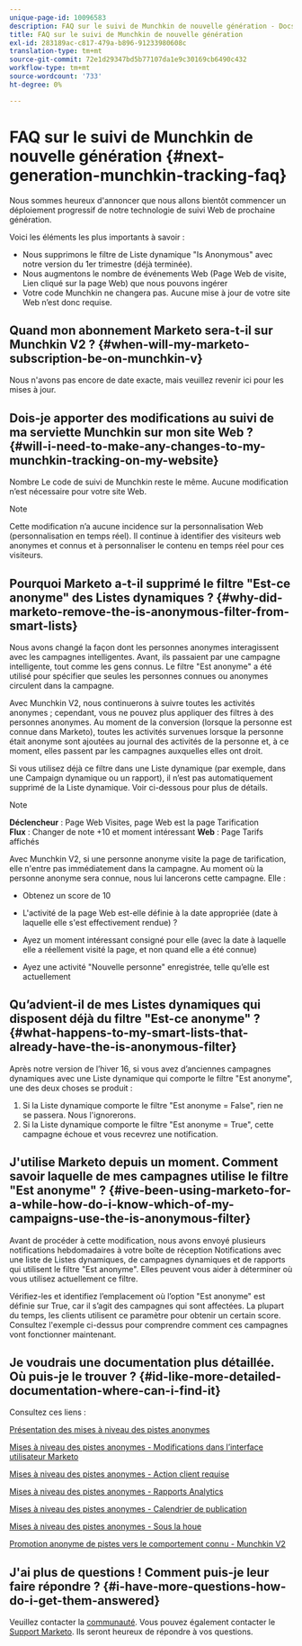 ```yaml
---
unique-page-id: 10096583
description: FAQ sur le suivi de Munchkin de nouvelle génération - Docs Marketo - Documentation du produit
title: FAQ sur le suivi de Munchkin de nouvelle génération
exl-id: 283189ac-c817-479a-b896-91233980608c
translation-type: tm+mt
source-git-commit: 72e1d29347bd5b77107da1e9c30169cb6490c432
workflow-type: tm+mt
source-wordcount: '733'
ht-degree: 0%

---
```


# FAQ sur le suivi de Munchkin de nouvelle génération {#next-generation-munchkin-tracking-faq}

Nous sommes heureux d&#39;annoncer que nous allons bientôt commencer un déploiement progressif de notre technologie de suivi Web de prochaine génération.

Voici les éléments les plus importants à savoir :

* Nous supprimons le filtre de Liste dynamique &quot;Is Anonymous&quot; avec notre version du 1er trimestre (déjà terminée).
* Nous augmentons le nombre de événements Web (Page Web de visite, Lien cliqué sur la page Web) que nous pouvons ingérer
* Votre code Munchkin ne changera pas. Aucune mise à jour de votre site Web n’est donc requise.

## Quand mon abonnement Marketo sera-t-il sur Munchkin V2 ? {#when-will-my-marketo-subscription-be-on-munchkin-v}

Nous n&#39;avons pas encore de date exacte, mais veuillez revenir ici pour les mises à jour.

## Dois-je apporter des modifications au suivi de ma serviette Munchkin sur mon site Web ? {#will-i-need-to-make-any-changes-to-my-munchkin-tracking-on-my-website}

Nombre Le code de suivi de Munchkin reste le même. Aucune modification n’est nécessaire pour votre site Web.

>[!NOTE]
>
>Cette modification n’a aucune incidence sur la personnalisation Web (personnalisation en temps réel). Il continue à identifier des visiteurs web anonymes et connus et à personnaliser le contenu en temps réel pour ces visiteurs.

## Pourquoi Marketo a-t-il supprimé le filtre &quot;Est-ce anonyme&quot; des Listes dynamiques ? {#why-did-marketo-remove-the-is-anonymous-filter-from-smart-lists}

Nous avons changé la façon dont les personnes anonymes interagissent avec les campagnes intelligentes. Avant, ils passaient par une campagne intelligente, tout comme les gens connus. Le filtre &quot;Est anonyme&quot; a été utilisé pour spécifier que seules les personnes connues ou anonymes circulent dans la campagne.

Avec Munchkin V2, nous continuerons à suivre toutes les activités anonymes ; cependant, vous ne pouvez plus appliquer des filtres à des personnes anonymes. Au moment de la conversion (lorsque la personne est connue dans Marketo), toutes les activités survenues lorsque la personne était anonyme sont ajoutées au journal des activités de la personne et, à ce moment, elles passent par les campagnes auxquelles elles ont droit.

Si vous utilisez déjà ce filtre dans une Liste dynamique (par exemple, dans une Campaign dynamique ou un rapport), il n’est pas automatiquement supprimé de la Liste dynamique. Voir ci-dessous pour plus de détails.

>[!NOTE]
>
>**Déclencheur** : Page Web Visites, page Web est la page Tarification\
>**Flux** : Changer de note +10 et moment intéressant
>**Web** : Page Tarifs affichés
>
>Avec Munchkin V2, si une personne anonyme visite la page de tarification, elle n&#39;entre pas immédiatement dans la campagne. Au moment où la personne anonyme sera connue, nous lui lancerons cette campagne. Elle :
>
>* Obtenez un score de 10
   >
   >
* L&#39;activité de la page Web est-elle définie à la date appropriée (date à laquelle elle s&#39;est effectivement rendue) ?
   >
   >
* Ayez un moment intéressant consigné pour elle (avec la date à laquelle elle a réellement visité la page, et non quand elle a été connue)
   >
   >
* Ayez une activité &quot;Nouvelle personne&quot; enregistrée, telle qu’elle est actuellement


## Qu’advient-il de mes Listes dynamiques qui disposent déjà du filtre &quot;Est-ce anonyme&quot; ? {#what-happens-to-my-smart-lists-that-already-have-the-is-anonymous-filter}

Après notre version de l’hiver 16, si vous avez d’anciennes campagnes dynamiques avec une Liste dynamique qui comporte le filtre &quot;Est anonyme&quot;, une des deux choses se produit :

1. Si la Liste dynamique comporte le filtre &quot;Est anonyme = False&quot;, rien ne se passera. Nous l&#39;ignorerons.
1. Si la Liste dynamique comporte le filtre &quot;Est anonyme = True&quot;, cette campagne échoue et vous recevrez une notification.

## J&#39;utilise Marketo depuis un moment. Comment savoir laquelle de mes campagnes utilise le filtre &quot;Est anonyme&quot; ? {#ive-been-using-marketo-for-a-while-how-do-i-know-which-of-my-campaigns-use-the-is-anonymous-filter}

Avant de procéder à cette modification, nous avons envoyé plusieurs notifications hebdomadaires à votre boîte de réception Notifications avec une liste de Listes dynamiques, de campagnes dynamiques et de rapports qui utilisent le filtre &quot;Est anonyme&quot;. Elles peuvent vous aider à déterminer où vous utilisez actuellement ce filtre.

Vérifiez-les et identifiez l’emplacement où l’option &quot;Est anonyme&quot; est définie sur True, car il s’agit des campagnes qui sont affectées. La plupart du temps, les clients utilisent ce paramètre pour obtenir un certain score. Consultez l&#39;exemple ci-dessus pour comprendre comment ces campagnes vont fonctionner maintenant.

## Je voudrais une documentation plus détaillée. Où puis-je le trouver ? {#id-like-more-detailed-documentation-where-can-i-find-it}

Consultez ces liens :

[Présentation des mises à niveau des pistes anonymes](https://nation.marketo.com/docs/DOC-2937)

[Mises à niveau des pistes anonymes - Modifications dans l’interface utilisateur Marketo](https://nation.marketo.com/docs/DOC-2938)

[Mises à niveau des pistes anonymes - Action client requise](https://nation.marketo.com/docs/DOC-2939)

[Mises à niveau des pistes anonymes - Rapports Analytics](https://nation.marketo.com/docs/DOC-2940)

[Mises à niveau des pistes anonymes - Calendrier de publication](https://nation.marketo.com/docs/DOC-2961)

[Mises à niveau des pistes anonymes - Sous la houe](https://nation.marketo.com/docs/DOC-2962)

[Promotion anonyme de pistes vers le comportement connu - Munchkin V2](https://nation.marketo.com/docs/DOC-2963)

## J&#39;ai plus de questions ! Comment puis-je leur faire répondre ? {#i-have-more-questions-how-do-i-get-them-answered}

Veuillez contacter la [communauté](https://nation.marketo.com/welcome). Vous pouvez également contacter le [Support Marketo](https://nation.marketo.com/t5/Support/ct-p/Support). Ils seront heureux de répondre à vos questions.
